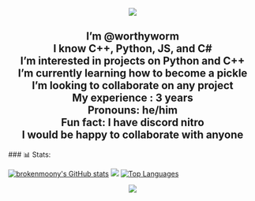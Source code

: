 <p align="center">
  <img src="https://capsule-render.vercel.app/api?type=waving&color=gradient&text=Hello!&height=100&section=header"/>
</p>
<h2 align="center">
  I’m @worthyworm<br>
  I know C++, Python, JS, and C#<br>
  I’m interested in projects on Python and C++<br>
  I’m currently learning how to become a pickle<br>
  I’m looking to collaborate on any project<br>
  My experience : 3 years<br>
  Pronouns: he/him<br>
  Fun fact: I have discord nitro<br>
  I would be happy to collaborate with anyone<br>
</h2>
### 📊 Stats:

 <a href="http://www.github.com/brokenmoony"><img src="https://github-readme-stats.vercel.app/api?username=worthyworm&show_icons=true&hide=&count_private=true&title_color=0891b2&text_color=ffffff&icon_color=0891b2&bg_color=000000&hide_border=true&show_icons=true" alt="brokenmoony's GitHub stats" /></a>
   <a href="http://www.github.com/brokenmoony"><img src="https://github-readme-streak-stats.herokuapp.com/?user=worthyworm&stroke=ffffff&background=000000&ring=0891b2&fire=0891b2&currStreakNum=ffffff&currStreakLabel=0891b2&sideNums=ffffff&sideLabels=ffffff&dates=ffffff&hide_border=true" /></a>
  <a href="https://github.com/brokenmoony"><img src="https://github-readme-stats.vercel.app/api/top-langs/?username=worthyworm&langs_count=10&title_color=0891b2&text_color=ffffff&icon_color=0891b2&bg_color=000000&hide_border=true&locale=en&custom_title=Top%20Languages" alt="Top Languages" /></a>

<p align="center">
  <img src="https://capsule-render.vercel.app/api?type=waving&color=gradient&height=100&section=footer"/>
</p>
